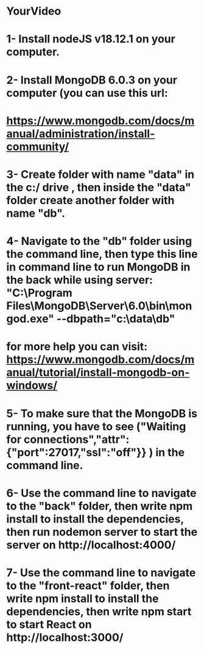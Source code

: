 # YourVideo

# 1- Install nodeJS v18.12.1 on your computer.

# 2- Install MongoDB 6.0.3 on your computer (you can use this url:

# https://www.mongodb.com/docs/manual/administration/install-community/

# 3- Create folder with name "data" in the c:/ drive , then inside the "data" folder create another folder with name "db".

# 4- Navigate to the "db" folder using the command line, then type this line in command line to run MongoDB in the back while using server: "C:\Program Files\MongoDB\Server\6.0\bin\mongod.exe" --dbpath="c:\data\db"

# for more help you can visit: https://www.mongodb.com/docs/manual/tutorial/install-mongodb-on-windows/

# 5- To make sure that the MongoDB is running, you have to see ("Waiting for connections","attr":{"port":27017,"ssl":"off"}} ) in the command line.

# 6- Use the command line to navigate to the "back" folder, then write npm install to install the dependencies, then run nodemon server to start the server on http://localhost:4000/

# 7- Use the command line to navigate to the "front-react" folder, then write npm install to install the dependencies, then write npm start to start React on http://localhost:3000/
